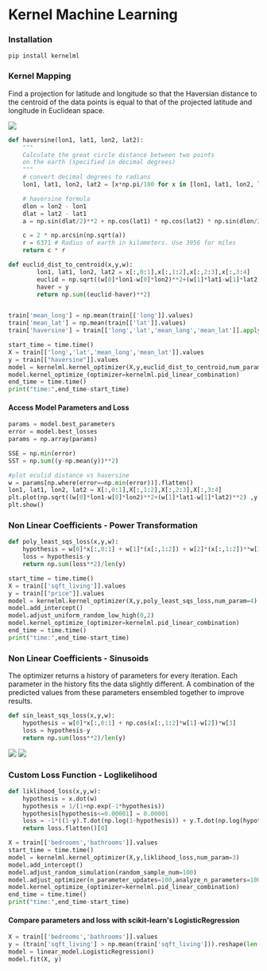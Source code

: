 # Kernel Machine Learning 

### Installation

```
pip install kernelml
```

### Kernel Mapping
Find a projection for latitude and longitude so that the Haversian distance to the centroid of the data points is equal to that of the projected latitude and longitude in Euclidean space.

![](https://user-images.githubusercontent.com/21232362/39224068-37ba94c0-4813-11e8-9414-6d489fe86b4d.png)


```python
def haversine(lon1, lat1, lon2, lat2):
    """
    Calculate the great circle distance between two points 
    on the earth (specified in decimal degrees)
    """
    # convert decimal degrees to radians 
    lon1, lat1, lon2, lat2 = [x*np.pi/180 for x in [lon1, lat1, lon2, lat2]] 

    # haversine formula 
    dlon = lon2 - lon1 
    dlat = lat2 - lat1 
    a = np.sin(dlat/2)**2 + np.cos(lat1) * np.cos(lat2) * np.sin(dlon/2)**2

    c = 2 * np.arcsin(np.sqrt(a)) 
    r = 6371 # Radius of earth in kilometers. Use 3956 for miles
    return c * r

def euclid_dist_to_centroid(x,y,w):
        lon1, lat1, lon2, lat2 = x[:,0:1],x[:,1:2],x[:,2:3],x[:,3:4]
        euclid = np.sqrt((w[0]*lon1-w[0]*lon2)**2+(w[1]*lat1-w[1]*lat2)**2) 
        haver = y
        return np.sum((euclid-haver)**2)


train['mean_long'] = np.mean(train[['long']].values)
train['mean_lat'] = np.mean(train[['lat']].values)
train['haversine'] = train[['long','lat','mean_long','mean_lat']].apply(lambda x: haversine(x[0],x[1],x[2],x[3]),axis=1)

start_time = time.time()
X = train[['long','lat','mean_long','mean_lat']].values
y = train[["haversine"]].values
model = kernelml.kernel_optimizer(X,y,euclid_dist_to_centroid,num_param=2)
model.kernel_optimize_(optimizer=kernelml.pid_linear_combination)    
end_time = time.time()
print("time:",end_time-start_time)
```
#### Access Model Parameters and Loss

```python
params = model.best_parameters
error = model.best_losses
params = np.array(params)

SSE = np.min(error)
SST = np.sum((y-np.mean(y))**2)

#plot eculid distance vs haversine
w = params[np.where(error==np.min(error))].flatten()
lon1, lat1, lon2, lat2 = X[:,0:1],X[:,1:2],X[:,2:3],X[:,3:4]
plt.plot(np.sqrt((w[0]*lon1-w[0]*lon2)**2+(w[1]*lat1-w[1]*lat2)**2) ,y,'.')
plt.show()

```

### Non Linear Coefficients - Power Transformation

```python
def poly_least_sqs_loss(x,y,w):
    hypothesis = w[0]*x[:,0:1] + w[1]*(x[:,1:2]) + w[2]*(x[:,1:2])**w[3]
    loss = hypothesis-y 
    return np.sum(loss**2)/len(y)

start_time = time.time()
X = train[['sqft_living']].values
y = train[["price"]].values
model = kernelml.kernel_optimizer(X,y,poly_least_sqs_loss,num_param=4)
model.add_intercept()
model.adjust_uniform_random_low_high(0,2)
model.kernel_optimize_(optimizer=kernelml.pid_linear_combination)    
end_time = time.time()
print("time:",end_time-start_time)
```

### Non Linear Coefficients - Sinusoids

The optimizer returns a history of parameters for every iteration. Each parameter in the history fits the data slightly different. A combination of the predicted values from these parameters ensembled together to improve results.

```python
def sin_least_sqs_loss(x,y,w):
    hypothesis = w[0]*x[:,0:1] + np.cos(x[:,1:2]*w[1]-w[2])*w[3]
    loss = hypothesis-y
    return np.sum(loss**2)/len(y)
```

![](https://user-images.githubusercontent.com/21232362/39224841-34a459fc-4817-11e8-9786-be1c8e2ef595.png)
![](https://user-images.githubusercontent.com/21232362/39224840-323fef32-4817-11e8-9af2-c417b5c78a19.png)



### Custom Loss Function - Loglikelihood

```python
def liklihood_loss(x,y,w):
    hypothesis = x.dot(w)
    hypothesis = 1/(1+np.exp(-1*hypothesis))
    hypothesis[hypothesis<=0.00001] = 0.00001
    loss = -1*((1-y).T.dot(np.log(1-hypothesis)) + y.T.dot(np.log(hypothesis)))/len(y)
    return loss.flatten()[0]

X = train[['bedrooms','bathrooms']].values
start_time = time.time()
model = kernelml.kernel_optimizer(X,y,liklihood_loss,num_param=3)
model.add_intercept()
model.adjust_random_simulation(random_sample_num=100)
model.adjust_optimizer(n_parameter_updates=100,analyze_n_parameters=100)
model.kernel_optimize_(optimizer=kernelml.pid_linear_combination)
end_time = time.time()
print("time:",end_time-start_time)
```

#### Compare parameters and loss with scikit-learn's LogisticRegression

```python
X = train[['bedrooms','bathrooms']].values
y = (train['sqft_living'] > np.mean(train['sqft_living'])).reshape(len(train),1)
model = linear_model.LogisticRegression()
model.fit(X, y)
```
